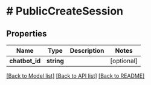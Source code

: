 # # PublicCreateSession

## Properties

Name | Type | Description | Notes
------------ | ------------- | ------------- | -------------
**chatbot_id** | **string** |  | [optional] 

[[Back to Model list]](../../README.md#documentation-for-models) [[Back to API list]](../../README.md#documentation-for-api-endpoints) [[Back to README]](../../README.md)


